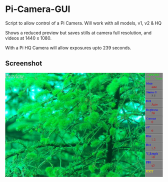 # Pi-Camera-GUI

Script to allow control of a Pi Camera. Will work with all models, v1, v2 & HQ

Shows a reduced preview but saves stills at camera full resolution, and videos at 1440 x 1080.

With a Pi HQ Camera will allow exposures upto 239 seconds.

## Screenshot

![screenshot](scr001.jpg)
